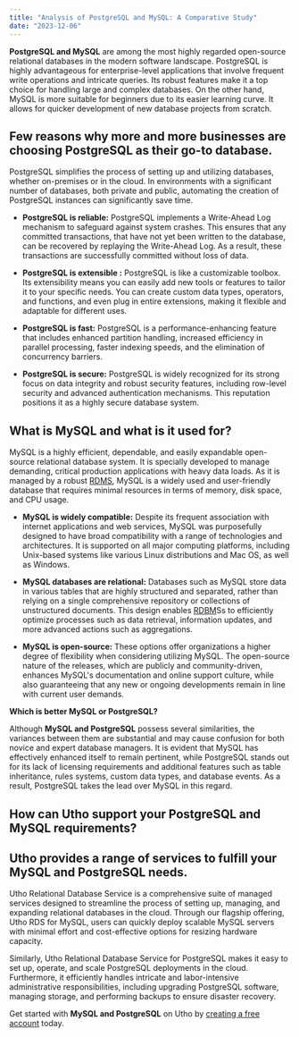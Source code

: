 ```yaml
---
title: "Analysis of PostgreSQL and MySQL: A Comparative Study"
date: "2023-12-06"
---
```


**PostgreSQL and MySQL** are among the most highly regarded open-source relational databases in the modern software landscape. PostgreSQL is highly advantageous for enterprise-level applications that involve frequent write operations and intricate queries. Its robust features make it a top choice for handling large and complex databases. On the other hand, MySQL is more suitable for beginners due to its easier learning curve. It allows for quicker development of new database projects from scratch. 

## **Few reasons why more and more businesses are choosing PostgreSQL as their go-to database**.

PostgreSQL simplifies the process of setting up and utilizing databases, whether on-premises or in the cloud. In environments with a significant number of databases, both private and public, automating the creation of PostgreSQL instances can significantly save time.

- **PostgreSQL is reliable:** PostgreSQL implements a Write-Ahead Log mechanism to safeguard against system crashes. This ensures that any committed transactions, that have not yet been written to the database, can be recovered by replaying the Write-Ahead Log. As a result, these transactions are successfully committed without loss of data.  
    

- **PostgreSQL is extensible :** PostgreSQL is like a customizable toolbox. Its extensibility means you can easily add new tools or features to tailor it to your specific needs. You can create custom data types, operators, and functions, and even plug in entire extensions, making it flexible and adaptable for different uses.  
    

- **PostgreSQL is fast:** PostgreSQL is a performance-enhancing feature that includes enhanced partition handling, increased efficiency in parallel processing, faster indexing speeds, and the elimination of concurrency barriers. 

- **PostgreSQL is secure:** PostgreSQL is widely recognized for its strong focus on data integrity and robust security features, including row-level security and advanced authentication mechanisms. This reputation positions it as a highly secure database system.

## **What is MySQL and what is it used for?**

MySQL is a highly efficient, dependable, and easily expandable open-source relational database system. It is specially developed to manage demanding, critical production applications with heavy data loads. As it is managed by a robust [RDMS](https://en.wikipedia.org/wiki/RDMS), MySQL is a widely used and user-friendly database that requires minimal resources in terms of memory, disk space, and CPU usage.

- **MySQL is widely compatible:** Despite its frequent association with internet applications and web services, MySQL was purposefully designed to have broad compatibility with a range of technologies and architectures. It is supported on all major computing platforms, including Unix-based systems like various Linux distributions and Mac OS, as well as Windows.

- **MySQL databases are relational:** Databases such as MySQL store data in various tables that are highly structured and separated, rather than relying on a single comprehensive repository or collections of unstructured documents. This design enables [RDBM](https://utho.com/docs/tutorial/mysql-relational-databases-on-ubuntu-12-04/)Ss to efficiently optimize processes such as data retrieval, information updates, and more advanced actions such as aggregations.

- **MySQL is open-source:** These options offer organizations a higher degree of flexibility when considering utilizing MySQL. The open-source nature of the releases, which are publicly and community-driven, enhances MySQL's documentation and online support culture, while also guaranteeing that any new or ongoing developments remain in line with current user demands.

**Which is better MySQL or PostgreSQL?**

Although **MySQL and PostgreSQL** possess several similarities, the variances between them are substantial and may cause confusion for both novice and expert database managers. It is evident that MySQL has effectively enhanced itself to remain pertinent, while PostgreSQL stands out for its lack of licensing requirements and additional features such as table inheritance, rules systems, custom data types, and database events. As a result, PostgreSQL takes the lead over MySQL in this regard.

## **How can Utho support your PostgreSQL and MySQL requirements?**

## Utho provides a range of services to fulfill your MySQL and PostgreSQL needs.

Utho Relational Database Service is a comprehensive suite of managed services designed to streamline the process of setting up, managing, and expanding relational databases in the cloud. Through our flagship offering, Utho RDS for MySQL, users can quickly deploy scalable MySQL servers with minimal effort and cost-effective options for resizing hardware capacity.

Similarly, Utho [](https://aws.amazon.com/rds/postgresql/)Relational Database Service for PostgreSQL makes it easy to set up, operate, and scale PostgreSQL deployments in the cloud. Furthermore, it efficiently handles intricate and labor-intensive administrative responsibilities, including upgrading PostgreSQL software, managing storage, and performing backups to ensure disaster recovery.

Get started with **MySQL and PostgreSQL** on Utho by [creating a free account](https://console.utho.com/signup) today.
